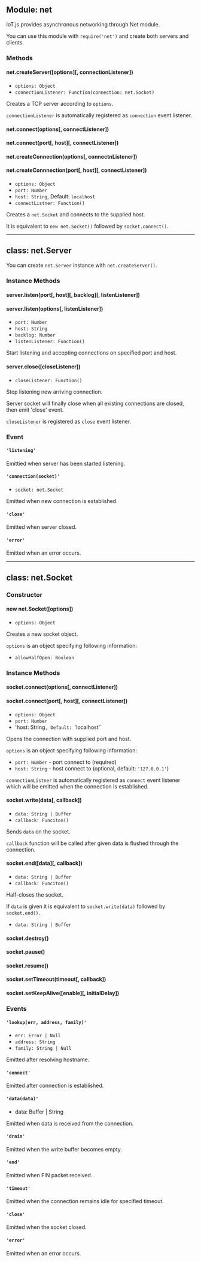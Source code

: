 ## Module: net

IoT.js provides asynchronous networking through Net module.

You can use this module with `require('net')` and create both servers and clients.

### Methods

#### net.createServer([options][, connectionListener])
* `options: Object`
* `connectionListener: Function(connection: net.Socket)`

Creates a TCP server according to `options`.

`connectionListener` is automatically registered as `connection` event listener.


#### net.connect(options[, connectListener])
#### net.connect(port[, host][, connectListener])
#### net.createConnection(options[, connectnListener])
#### net.createConnnection(port[, host][, connectListener])
* `options: Object`
* `port: Number`
* `host: String`, Default: `localhost`
* `connectListner: Function()`

Creates a `net.Socket` and connects to the supplied host.

It is equivalent to `new net.Socket()` followed by `socket.connect()`.

***

## class: net.Server

You can create `net.Server` instance with `net.createServer()`.

### Instance Methods

#### server.listen(port[, host][, backlog][, listenListener])
#### server.listen(options[, listenListener])

* `port: Number`
* `host: String`
* `backlog: Number`
* `listenListener: Function()`

Start listening and accepting connections on specified port and host.


#### server.close([closeListener])

* `closeListener: Function()`

Stop listening new arriving connection.

Server socket will finally close when all existing connections are closed, then emit 'close' event.

`closeListener` is registered as `close` event listener.

### Event

#### `'listening'`
Emittied when server has been started listening.

#### `'connection(socket)'`
* `socket: net.Socket`

Emitted when new connection is established.

#### `'close'`
Emitted when server closed.

#### `'error'`
Emitted when an error occurs.

***

## class: net.Socket

### Constructor

#### new net.Socket([options])

* `options: Object`

Creates a new socket object.

`options` is an object specifying following information:

* `allowHalfOpen: Boolean`

### Instance Methods

#### socket.connect(options[, connectListener])
#### socket.connect(port[, host][, connectListener])
* `options: Object`
* `port: Number`
* 'host: String`, Default: `'localhost'`

Opens the connection with supplied port and host.

`options` is an object specifying following information:
* `port: Number` - port connect to (required)
* `host: String` - host connect to (optional, default: `'127.0.0.1'`)

`connectionListner` is automatically registered as `connect` event listener which will be emitted when the connection is established.

#### socket.write(data[, callback])

* `data: String | Buffer`
* `callback: Funciton()`

Sends `data` on the socket.

`callback` function will be called after given data is flushed through the connection.

#### socket.end([data][, callback])

* `data: String | Buffer`
* `callback: Funciton()`

Half-closes the socket.

If `data` is given it is equivalent to `socket.write(data)` followed by `socket.end()`.

* `data: String | Buffer`
#### socket.destroy()
#### socket.pause()
#### socket.resume()
#### socket.setTimeout(timeout[, callback])
#### socket.setKeepAlive([enable][, initialDelay])

### Events

#### `'lookup(err, address, family)'`
* `err: Error | Null`
* `address: String`
* `family: String | Null`

Emitted after resolving hostname.

#### `'connect'`

Emitted after connection is established.

#### `'data(data)'`
* data: Buffer | String

Emitted when data is received from the connection.

#### `'drain'`

Emitted when the write buffer becomes empty.

#### `'end'`

Emitted when FIN packet received.

#### `'timeout'`

Emitted when the connection remains idle for specified timeout.

#### `'close'`

Emitted when the socket closed.

#### `'error'`

Emitted when an error occurs.

